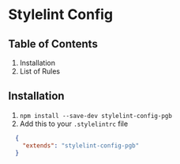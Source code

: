 # Stylelint Config


## Table of Contents

1. Installation
2. List of Rules


## Installation

  1. `npm install --save-dev stylelint-config-pgb`
  2. Add this to your `.stylelintrc` file
  ```json
    {
      "extends": "stylelint-config-pgb"
    }
  ```
